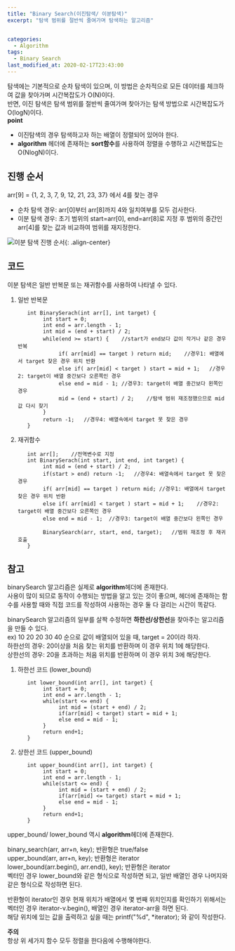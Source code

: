 ```yaml
---
title: "Binary Search(이진탐색/ 이분탐색)"
excerpt: "탐색 범위를 절반씩 줄여가며 탐색하는 알고리즘"


categories:
  - Algorithm
tags:
  - Binary Search
last_modified_at: 2020-02-17T23:43:00
---
```

탐색에는 기본적으로 순차 탐색이 있으며, 이 방법은 순차적으로 모든 데이터를 체크하여 값을 찾아가며 시간복잡도가 O(N)이다.  
반면, 이진 탐색은 탐색 범위를 절반씩 줄여가며 찾아가는 탐색 방법으로 시간복잡도가 O(logN)이다.  
**point**  
- 이진탐색의 경우 탐색하고자 하는 배열이 정렬되어 있어야 한다.  
- **algorithm** 헤더에 존재하는 **sort함수**를 사용하여 정렬을 수행하고 시간복잡도는 O(NlogN)이다.    

진행 순서  
---------------- 
arr[9] = {1, 2, 3, 7, 9, 12, 21, 23, 37} 에서 4를 찾는 경우
* 순차 탐색 경우: arr[0]부터 arr[8]까지 4와 일치여부를 모두 검사한다.
* 이분 탐색 경우: 초기 범위의 start=arr[0], end=arr[8]로 지정 후 범위의 중간인 arr[4]를 찾는 값과 비교하여 범위를 재지정한다.

  
![이분 탐색 진행 순서](https://yuksangeun.github.io/assets/images/binarySearch.PNG){: .align-center}  

코드
----------------
이분 탐색은 일반 반복문 또는 재귀함수를 사용하여 나타낼 수 있다.  
1. 일반 반복문  

		  int BinarySerach(int arr[], int target) {
		       int start = 0;
		       int end = arr.length - 1;
		       int mid = (end + start) / 2;
		       while(end >= start) {	//start가 end보다 값이 작거나 같은 경우 반복
		            if( arr[mid] == target ) return mid;	//경우1: 배열에서 target 찾은 경우 위치 반환
		            else if( arr[mid] < target ) start = mid + 1;	//경우2: target이 배열 중간보다 오른쪽인 경우
		            else end = mid - 1;	//경우3: target이 배열 중간보다 왼쪽인 경우
		            mid = (end + start) / 2;	//탐색 범위 재조정했으므로 mid값 다시 찾기
		       }
		       return -1;	//경우4: 배열속에서 target 못 찾은 경우
		  }

2. 재귀함수 

		  int arr[];	//전역변수로 지정
		  int BinarySerach(int start, int end, int target) {
		       int mid = (end + start) / 2;
		       if(start > end) return -1;	//경우4: 배열속에서 target 못 찾은 경우
		       if( arr[mid] == target ) return mid;	//경우1: 배열에서 target 찾은 경우 위치 반환
		       else if( arr[mid] < target ) start = mid + 1;	//경우2: target이 배열 중간보다 오른쪽인 경우
		       else end = mid - 1;	//경우3: target이 배열 중간보다 왼쪽인 경우
		       
		       BinarySearch(arr, start, end, target);	//범위 재조정 후 재귀 호출
		  }

참고  
------------  
binarySearch 알고리즘은 실제로 **algorithm**헤더에 존재한다.  
사용이 많이 되므로 동작이 수행되는 방법을 알고 있는 것이 좋으며, 헤더에 존재하는 함수를 사용할 때와 직접 코드를 작성하여 사용하는 경우 둘 다 걸리는 시간이 똑같다.  


binarySearch 알고리즘의 일부를 살짝 수정하면 **하한선/상한선**을 찾아주는 알고리즘을 만들 수 있다.  
ex) 10 20 20 30 40 순으로 값이 배열되어 있을 때, target = 20이라 하자.  
하한선의 경우: 20이상을 처음 찾는 위치를 반환하며 이 경우 위치 1에 해당한다.  
상한선의 경우: 20을 초과하는 처음 위치를 반환하며 이 경우 위치 3에 해당한다.  
1. 하한선 코드 (lower_bound)  

		  int lower_bound(int arr[], int target) {
		       int start = 0;
		       int end = arr.length - 1;
		       while(start <= end) {
		            int mid = (start + end) / 2;
		            if(arr[mid] < target) start = mid + 1;
		            else end = mid - 1;
		       }
		       return end+1;
		  }

2. 상한선 코드 (upper_bound)  

		  int upper_bound(int arr[], int target) {
		       int start = 0;
		       int end = arr.length - 1;
		       while(start <= end) {
		            int mid = (start + end) / 2;
		            if(arr[mid] <= target) start = mid + 1;
		            else end = mid - 1;
		       }
		       return end+1;
		  }

upper_bound/ lower_bound 역시 **algorithm**헤더에 존재한다.  


binary_search(arr, arr+n, key);	반환형은 true/false  
upper_bound(arr, arr+n, key);  반환형은 iterator  
lower_bound(arr.begin(), arr.end(), key);  반환형은 iterator  
벡터인 경우 lower_bound와 같은 형식으로 작성하면 되고, 일반 배열인 경우 나머지와 같은 형식으로 작성하면 된다.  


반환형이 iterator인 경우 현재 위치가 배열에서 몇 번째 위치인지를 확인하기 위해서는 벡터인 경우 iterator-v.begin(), 배열인 경우 iterator-arr을 하면 된다.  
해당 위치에 있는 값을 출력하고 싶을 때는 printf("%d", *iterator); 와 같이 작성한다.  

**주의**  
항상 위 세가지 함수 모두 정렬을 한다음에 수행해야한다.